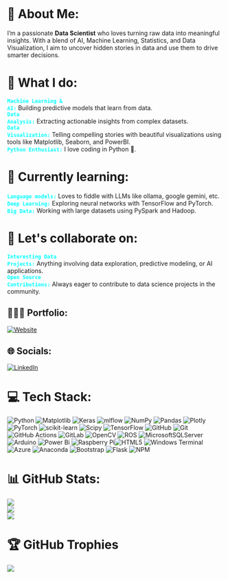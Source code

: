 # 💫 About Me:
I’m a passionate **Data Scientist** who loves turning raw data into meaningful insights. With a blend of AI, Machine Learning, Statistics, and Data Visualization, I aim to uncover hidden stories in data and use them to drive smarter decisions.<br/> 

# 🔭 What I do:<br/> 
<code style="color : aqua">**Machine Learning & AI:**</code> Building predictive models that learn from data.<br/> 
<code style="color : aqua">**Data Analysis:**</code> Extracting actionable insights from complex datasets.<br/> 
<code style="color : aqua">**Data Visualization:**</code> Telling compelling stories with beautiful visualizations using tools like Matplotlib, Seaborn, and PowerBI.<br/> 
<code style="color : aqua">**Python Enthusiast:**</code> I love coding in Python 🐍.<br/> 
# 🌱 Currently learning:<br/> 
<code style="color : aqua">**Language models:**</code> Loves to fiddle with LLMs like ollama, google gemini, etc.<br/> 
<code style="color : aqua">**Deep Learning:**</code> Exploring neural networks with TensorFlow and PyTorch.<br/> 
<code style="color : aqua">**Big Data:**</code> Working with large datasets using PySpark and Hadoop.<br/> 
# 👯 Let's collaborate on:<br/> 
<code style="color : aqua">**Interesting Data Projects:**</code> Anything involving data exploration, predictive modeling, or AI applications.<br/> 
<code style="color : aqua">**Open Source Contributions:**</code> Always eager to contribute to data science projects in the community.<br/> 

## 👨🏻‍💻 Portfolio:
[![Website](https://img.shields.io/badge/💻Portfolio-00457C?style=for-the-badge)](www.coming-soon.com) 

## 🌐 Socials:
[![LinkedIn](https://img.shields.io/badge/LinkedIn-%230077B5.svg?logo=linkedin&logoColor=white)](https://linkedin.com/in/gokulkrishna-s-gks) 

# 💻 Tech Stack:
![Python](https://img.shields.io/badge/python-3670A0?style=for-the-badge&logo=python&logoColor=ffdd54) ![Matplotlib](https://img.shields.io/badge/Matplotlib-%23ffffff.svg?style=for-the-badge&logo=Matplotlib&logoColor=black) ![Keras](https://img.shields.io/badge/Keras-%23D00000.svg?style=for-the-badge&logo=Keras&logoColor=white) ![mlflow](https://img.shields.io/badge/mlflow-%23d9ead3.svg?style=for-the-badge&logo=numpy&logoColor=blue) ![NumPy](https://img.shields.io/badge/numpy-%23013243.svg?style=for-the-badge&logo=numpy&logoColor=white) ![Pandas](https://img.shields.io/badge/pandas-%23150458.svg?style=for-the-badge&logo=pandas&logoColor=white) ![Plotly](https://img.shields.io/badge/Plotly-%233F4F75.svg?style=for-the-badge&logo=plotly&logoColor=white) ![PyTorch](https://img.shields.io/badge/PyTorch-%23EE4C2C.svg?style=for-the-badge&logo=PyTorch&logoColor=white) ![scikit-learn](https://img.shields.io/badge/scikit--learn-%23F7931E.svg?style=for-the-badge&logo=scikit-learn&logoColor=white) ![Scipy](https://img.shields.io/badge/SciPy-%230C55A5.svg?style=for-the-badge&logo=scipy&logoColor=%white) ![TensorFlow](https://img.shields.io/badge/TensorFlow-%23FF6F00.svg?style=for-the-badge&logo=TensorFlow&logoColor=white) ![GitHub](https://img.shields.io/badge/github-%23121011.svg?style=for-the-badge&logo=github&logoColor=white) ![Git](https://img.shields.io/badge/git-%23F05033.svg?style=for-the-badge&logo=git&logoColor=white) ![GitHub Actions](https://img.shields.io/badge/github%20actions-%232671E5.svg?style=for-the-badge&logo=githubactions&logoColor=white) ![GitLab](https://img.shields.io/badge/gitlab-%23181717.svg?style=for-the-badge&logo=gitlab&logoColor=white) ![OpenCV](https://img.shields.io/badge/opencv-%23white.svg?style=for-the-badge&logo=opencv&logoColor=white) ![ROS](https://img.shields.io/badge/ros-%230A0FF9.svg?style=for-the-badge&logo=ros&logoColor=white) ![MicrosoftSQLServer](https://img.shields.io/badge/Microsoft%20SQL%20Server-CC2927?style=for-the-badge&logo=microsoft%20sql%20server&logoColor=white)![Arduino](https://img.shields.io/badge/-Arduino-00979D?style=for-the-badge&logo=Arduino&logoColor=white) ![Power Bi](https://img.shields.io/badge/power_bi-F2C811?style=for-the-badge&logo=powerbi&logoColor=black) ![Raspberry Pi](https://img.shields.io/badge/-RaspberryPi-C51A4A?style=for-the-badge&logo=Raspberry-Pi)![HTML5](https://img.shields.io/badge/html5-%23E34F26.svg?style=for-the-badge&logo=html5&logoColor=white) ![Windows Terminal](https://img.shields.io/badge/Windows%20Terminal-%234D4D4D.svg?style=for-the-badge&logo=windows-terminal&logoColor=white) ![Azure](https://img.shields.io/badge/azure-%230072C6.svg?style=for-the-badge&logo=microsoftazure&logoColor=white) ![Anaconda](https://img.shields.io/badge/Anaconda-%2344A833.svg?style=for-the-badge&logo=anaconda&logoColor=white) ![Bootstrap](https://img.shields.io/badge/bootstrap-%238511FA.svg?style=for-the-badge&logo=bootstrap&logoColor=white) ![Flask](https://img.shields.io/badge/flask-%23000.svg?style=for-the-badge&logo=flask&logoColor=white) ![NPM](https://img.shields.io/badge/NPM-%23CB3837.svg?style=for-the-badge&logo=npm&logoColor=white) 
# 📊 GitHub Stats:
![](https://github-readme-stats.vercel.app/api?username=gokulkrishnas&theme=dark&hide_border=false&include_all_commits=false&count_private=false)<br/>
![](https://github-readme-streak-stats.herokuapp.com/?user=gokulkrishnas&theme=dark&hide_border=false)<br/>
![](https://github-readme-stats.vercel.app/api/top-langs/?username=gokulkrishnas&theme=dark&hide_border=false&include_all_commits=false&count_private=false&layout=compact)

# 🏆 GitHub Trophies
![](https://github-profile-trophy.vercel.app/?username=gokulkrishnas&theme=radical&no-frame=false&no-bg=true&margin-w=4)
